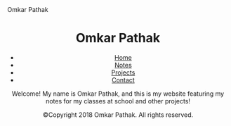 
<html>
  <head>
    <meta charset="utf-8">
    <title> Omkar Pathak </title>
    <link href="https://fonts.googleapis.com/css?family=Open+Sans+Condensed:300|Sonsie+One" rel="stylesheet" type="text/css">
    <link rel="stylesheet" href="style.css">
</head> 
  <body> Omkar Pathak
    <header>
      <h1> Omkar Pathak </h1>
      <nav>
      <ul>
        <li><a href="#">Home</a></li>
        <li><a href="#">Notes</a></li>
        <li><a href="#">Projects</a></li>
        <li><a href="#">Contact</a></li>
      </ul>
<main>
  Welcome! My name is Omkar Pathak, and this is my website featuring my notes for my classes at school and other projects!

</main>

<footer>
  <p>©Copyright 2018 Omkar Pathak. All rights reserved. </p>
</footer>
</body>
</html>

